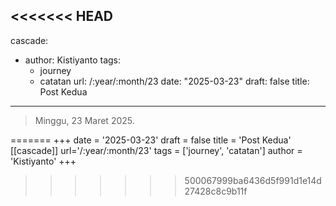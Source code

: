 <<<<<<< HEAD
---
cascade:
- author: Kistiyanto
  tags:
  - journey
  - catatan
  url: /:year/:month/23
date: "2025-03-23"
draft: false
title: Post Kedua
---

> Minggu, 23 Maret 2025. 
 
=======
+++
date = '2025-03-23'
draft = false
title = 'Post Kedua'
[[cascade]]
	url='/:year/:month/23'
tags = ['journey', 'catatan']
author = 'Kistiyanto'
+++
>>>>>>> 500067999ba6436d5f991d1e14d27428c8c9b11f


